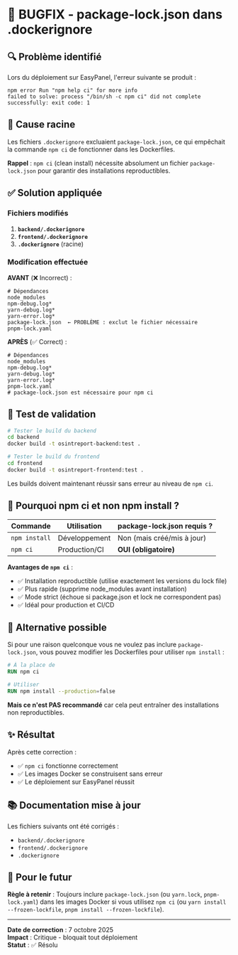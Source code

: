 # 🐛 BUGFIX - package-lock.json dans .dockerignore

## 🔍 Problème identifié

Lors du déploiement sur EasyPanel, l'erreur suivante se produit :

```
npm error Run "npm help ci" for more info
failed to solve: process "/bin/sh -c npm ci" did not complete successfully: exit code: 1
```

## 🎯 Cause racine

Les fichiers `.dockerignore` excluaient `package-lock.json`, ce qui empêchait la commande `npm ci` de fonctionner dans les Dockerfiles.

**Rappel** : `npm ci` (clean install) nécessite absolument un fichier `package-lock.json` pour garantir des installations reproductibles.

## ✅ Solution appliquée

### Fichiers modifiés

1. **`backend/.dockerignore`**
2. **`frontend/.dockerignore`**
3. **`.dockerignore`** (racine)

### Modification effectuée

**AVANT** (❌ Incorrect) :
```ignore
# Dépendances
node_modules
npm-debug.log*
yarn-debug.log*
yarn-error.log*
package-lock.json  ← PROBLÈME : exclut le fichier nécessaire
pnpm-lock.yaml
```

**APRÈS** (✅ Correct) :
```ignore
# Dépendances
node_modules
npm-debug.log*
yarn-debug.log*
yarn-error.log*
pnpm-lock.yaml
# package-lock.json est nécessaire pour npm ci
```

## 🧪 Test de validation

```bash
# Tester le build du backend
cd backend
docker build -t osintreport-backend:test .

# Tester le build du frontend
cd frontend
docker build -t osintreport-frontend:test .
```

Les builds doivent maintenant réussir sans erreur au niveau de `npm ci`.

## 📝 Pourquoi npm ci et non npm install ?

| Commande | Utilisation | package-lock.json requis ? |
|----------|-------------|----------------------------|
| `npm install` | Développement | Non (mais créé/mis à jour) |
| `npm ci` | Production/CI | **OUI (obligatoire)** |

**Avantages de `npm ci`** :
- ✅ Installation reproductible (utilise exactement les versions du lock file)
- ✅ Plus rapide (supprime node_modules avant installation)
- ✅ Mode strict (échoue si package.json et lock ne correspondent pas)
- ✅ Idéal pour production et CI/CD

## 🔄 Alternative possible

Si pour une raison quelconque vous ne voulez pas inclure `package-lock.json`, vous pouvez modifier les Dockerfiles pour utiliser `npm install` :

```dockerfile
# À la place de
RUN npm ci

# Utiliser
RUN npm install --production=false
```

**Mais ce n'est PAS recommandé** car cela peut entraîner des installations non reproductibles.

## ✨ Résultat

Après cette correction :
- ✅ `npm ci` fonctionne correctement
- ✅ Les images Docker se construisent sans erreur
- ✅ Le déploiement sur EasyPanel réussit

## 📚 Documentation mise à jour

Les fichiers suivants ont été corrigés :
- `backend/.dockerignore`
- `frontend/.dockerignore`
- `.dockerignore`

## 🎯 Pour le futur

**Règle à retenir** : Toujours inclure `package-lock.json` (ou `yarn.lock`, `pnpm-lock.yaml`) dans les images Docker si vous utilisez `npm ci` (ou `yarn install --frozen-lockfile`, `pnpm install --frozen-lockfile`).

---

**Date de correction** : 7 octobre 2025  
**Impact** : Critique - bloquait tout déploiement  
**Statut** : ✅ Résolu
